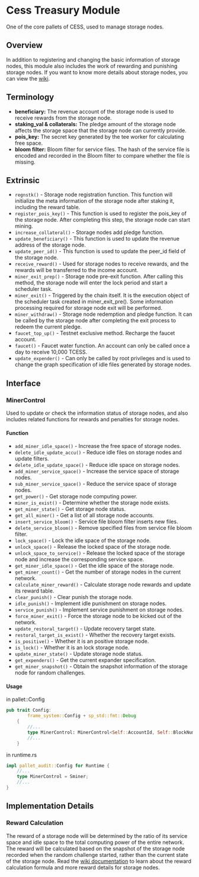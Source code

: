 # Cess Treasury Module

One of the core pallets of CESS, used to manage storage nodes.

## Overview

In addition to registering and changing the basic information of storage nodes, this module also includes the work of rewarding and punishing storage nodes. If you want to know more details about storage nodes, you can view the [wiki](https://docs.cess.cloud/core/storage-miner).

## Terminology

* **beneficiary:** The revenue account of the storage node is used to receive rewards from the storage node.
* **staking_val & collaterals:** The pledge amount of the storage node affects the storage space that the storage node can currently provide.
* **pois_key:** The secret key generated by the tee worker for calculating free space.
* **bloom filter:** Bloom filter for service files. The hash of the service file is encoded and recorded in the Bloom filter to compare whether the file is missing.

## Extrinsic

* `regnstk()` - Storage node registration function. This function will initialize the meta information of the storage node after staking it, including the reward table.
* `register_pois_key()` - This function is used to register the pois_key of the storage node. After completing this step, the storage node can start mining.
* `increase_collateral()` - Storage nodes add pledge function.
* `update_beneficiary()` - This function is used to update the revenue address of the storage node.
* `update_peer_id()` - This function is used to update the peer_id field of the storage node.
* `receive_reward()` - Used for storage nodes to receive rewards, and the rewards will be transferred to the income account.
* `miner_exit_prep()` - Storage node pre-exit function. After calling this method, the storage node will enter the lock period and start a scheduler task.
* `miner_exit()` - Triggered by the chain itself. It is the execution object of the scheduler task created in miner_exit_pre(). Some information processing required for storage node exit will be performed.
* `miner_withdraw()` - Storage node redemption and pledge function. It can be called by the storage node after completing the exit process to redeem the current pledge.
* `faucet_top_up()` - Testnet exclusive method. Recharge the faucet account.
* `faucet()` - Faucet water function. An account can only be called once a day to receive 10,000 TCESS.
* `update_expender()` - Can only be called by root privileges and is used to change the graph specification of idle files generated by storage nodes.

## Interface

### MinerControl

Used to update or check the information status of storage nodes, and also includes related functions for rewards and penalties for storage nodes.

#### Function

* `add_miner_idle_space()` - Increase the free space of storage nodes.
* `delete_idle_update_accu()` - Reduce idle files on storage nodes and update filters.
* `delete_idle_update_space()` - Reduce idle space on storage nodes.
* `add_miner_service_space()` - Increase the service space of storage nodes.
* `sub_miner_service_space()` - Reduce the service space of storage nodes.
* `get_power()` - Get storage node computing power.
* `miner_is_exist()` - Determine whether the storage node exists.
* `get_miner_state()` - Get storage node status.
* `get_all_miner()` - Get a list of all storage node accounts.
* `insert_service_bloom()` - Service file bloom filter inserts new files.
* `delete_service_bloom()` - Remove specified files from service file bloom filter.
* `lock_space()` - Lock the idle space of the storage node.
* `unlock_space()` - Release the locked space of the storage node.
* `unlock_space_to_service()` - Release the locked space of the storage node and increase the corresponding service space.
* `get_miner_idle_space()` - Get the idle space of the storage node.
* `get_miner_count()` - Get the number of storage nodes in the current network.
* `calculate_miner_reward()` - Calculate storage node rewards and update its reward table.
* `clear_punish()` - Clear punish the storage node.
* `idle_punish()` - Implement idle punishment on storage nodes.
* `service_punish()` - Implement service punishment on storage nodes.
* `force_miner_exit()` - Force the storage node to be kicked out of the network.
* `update_restoral_target()` - Update recovery target state.
* `restoral_target_is_exist()` - Whether the recovery target exists.
* `is_positive()` - Whether it is an positive storage node.
* `is_lock()` - Whether it is an lock storage node.
* `update_miner_state()` - Update storage node status.
* `get_expenders()` - Get the current expander specification.
* `get_miner_snapshot()` - Obtain the snapshot information of the storage node for random challenges.

#### Usage
in pallet::Config
```rust
pub trait Config:
		frame_system::Config + sp_std::fmt::Debug
    {
        //...
        type MinerControl: MinerControl<Self::AccountId, Self::BlockNumber>;
        //...
    }
```
in runtime.rs
```rust
impl pallet_audit::Config for Runtime {
    //...
    type MinerControl = Sminer;
    //...
}
```

## Implementation Details

### Reward Calculation

The reward of a storage node will be determined by the ratio of its service space and idle space to the total computing power of the entire network.
The reward will be calculated based on the snapshot of the storage node recorded when the random challenge started, rather than the current state of the storage node.
Read the [wiki documentation](https://docs.cess.cloud/core/storage-miner/reward) to learn about the reward calculation formula and more reward details for storage nodes.

